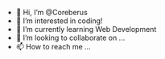 - 👋 Hi, I’m @Coreberus
- 👀 I’m interested in coding!
- 🌱 I’m currently learning Web Development
- 💞️ I’m looking to collaborate on ...
- 📫 How to reach me ...

<!---
Coreberus/Coreberus is a ✨ special ✨ repository because its `README.md` (this file) appears on your GitHub profile.
You can click the Preview link to take a look at your changes.
--->
